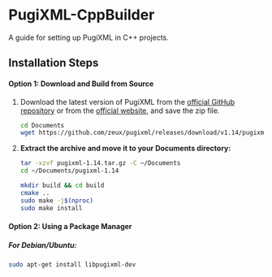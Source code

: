 # PugiXML-CppBuilder
A guide for setting up PugiXML in C++ projects.

## Installation Steps

#### Option 1: Download and Build from Source
1. Download the latest version of PugiXML from the [official GitHub repository](https://github.com/zeux/pugixml) or from the [official website](https://pugixml.org/), and save the zip file.
    ```bash
    cd Documents
    wget https://github.com/zeux/pugixml/releases/download/v1.14/pugixml-1.14.tar.gz
    ```
2. **Extract the archive and move it to your Documents directory:**
    ```bash
    tar -xzvf pugixml-1.14.tar.gz -C ~/Documents
    cd ~/Documents/pugixml-1.14
    ```

    ```bash
    mkdir build && cd build
    cmake ..
    sudo make -j$(nproc)
    sudo make install
    ```

#### Option 2: Using a Package Manager

##### For Debian/Ubuntu:
```bash
sudo apt-get install libpugixml-dev
```